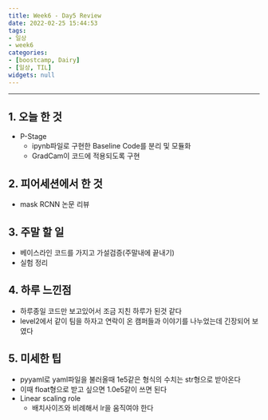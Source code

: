 ```yaml
---
title: Week6 - Day5 Review
date: 2022-02-25 15:44:53
tags:
- 일상
- week6
categories:
- [boostcamp, Dairy]
- [일상, TIL]
widgets: null
---
```

***
## 1. 오늘 한 것
* P-Stage
  * ipynb파일로 구현한 Baseline Code를 분리 및 모듈화
  * GradCam이 코드에 적용되도록 구현

## 2. 피어세션에서 한 것
* mask RCNN 논문 리뷰

## 3. 주말 할 일
* 베이스라인 코드를 가지고 가설검증(주말내에 끝내기)
* 실험 정리

## 4. 하루 느낀점
* 하루종일 코드만 보고있어서 조금 지친 하루가 된것 같다
* level2에서 같이 팀을 하자고 연락이 온 캠퍼들과 이야기를 나누었는데 긴장되어 보였다

## 5. 미세한 팁
* pyyaml로 yaml파일을 불러올때 1e5같은 형식의 수치는 str형으로 받아온다
* 이때 float형으로 받고 싶으면 1.0e5같이 쓰면 된다
* Linear scaling role
  * 배치사이즈와 비례해서 lr을 움직여야 한다